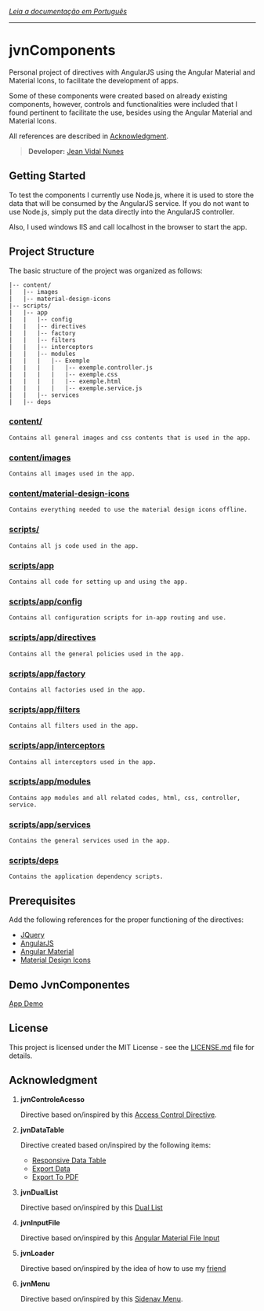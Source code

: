 *[Leia a documentação em Português][readmePortuguese]*

---

# jvnComponents

Personal project of directives with AngularJS using the Angular Material and Material Icons, to facilitate the development of apps.

Some of these components were created based on already existing components, however, controls and functionalities were included that I found pertinent to facilitate the use, besides using the Angular Material and Material Icons.

All references are described in [Acknowledgment](#acknowledgment).

> **Developer:** [Jean Vidal Nunes][myGit]

## Getting Started

To test the components I currently use Node.js, where it is used to store the data that will be consumed by the AngularJS service. If you do not want to use Node.js, simply put the data directly into the AngularJS controller.

Also, I used windows IIS and call localhost in the browser to start the app.

## Project Structure

The basic structure of the project was organized as follows:

```
|-- content/
|   |-- images
|   |-- material-design-icons
|-- scripts/
|   |-- app
|   |   |-- config
|   |   |-- directives
|   |   |-- factory
|   |   |-- filters
|   |   |-- interceptors
|   |   |-- modules
|   |   |   |-- Exemple
|   |   |   |   |-- exemple.controller.js
|   |   |   |   |-- exemple.css
|   |   |   |   |-- exemple.html
|   |   |   |   |-- exemple.service.js
|   |   |-- services
|   |-- deps
```

### [content/][contentPath]
	
	Contains all general images and css contents that is used in the app.

### [content/images][imagesPath]

	Contains all images used in the app.

### [content/material-design-icons][materialDesignIconsPath]

	Contains everything needed to use the material design icons offline.

### [scripts/][scriptsPath]

	Contains all js code used in the app.

### [scripts/app][appPath]

	Contains all code for setting up and using the app.

### [scripts/app/config][configPath]

	Contains all configuration scripts for in-app routing and use.

### [scripts/app/directives][directivesPath]

	Contains all the general policies used in the app.

### [scripts/app/factory][factoryPath]

	Contains all factories used in the app.

### [scripts/app/filters][filtersPath]

	Contains all filters used in the app.

### [scripts/app/interceptors][interceptorsPath]

	Contains all interceptors used in the app.

### [scripts/app/modules][modulesPath]

	Contains app modules and all related codes, html, css, controller, service.

### [scripts/app/services][servicesPath]

	Contains the general services used in the app.

### [scripts/deps][depsPath]

	Contains the application dependency scripts.

## Prerequisites

Add the following references for the proper functioning of the directives:

* [JQuery](https://jquery.com/)
* [AngularJS](https://angularjs.org/)
* [Angular Material](https://material.angularjs.org)
* [Material Design Icons](https://material.io/icons/)

## Demo JvnComponentes

[App Demo][AppDemo]

## License

This project is licensed under the MIT License - see the [LICENSE.md][licenseMIT] file for details.

## Acknowledgment

1. **jvnControleAcesso**

	Directive based on/inspired by this [Access Control Directive][AccessControlDirective].

2. **jvnDataTable**

	Directive created based on/inspired by the following items:

	* [Responsive Data Table][ResponsiveDataTable]
	* [Export Data][ExportData]
	* [Export To PDF][ExportToPDF]

3. **jvnDualList**

	Directive based on/inspired by this [Dual List][DualList]

4. **jvnInputFile**

	Directive based on/inspired by this [Angular Material File Input][AngularMaterialFileInput]

5. **jvnLoader**

	Directive based on/inspired by the idea of ​​how to use my [friend][tcs]

6. **jvnMenu**

	Directive based on/inspired by this [Sidenav Menu][sidenavMenu].


[readmePortuguese]: https://github.com/LegolasDBA/jvnComponents/blob/master/README-ptBR.md
[myGit]: https://github.com/LegolasDBA
[contentPath]: https://github.com/LegolasDBA/jvnComponents/tree/master/content
[imagesPath]: https://github.com/LegolasDBA/jvnComponents/tree/master/content/images
[materialDesignIconsPath]: https://github.com/LegolasDBA/jvnComponents/tree/master/content/material-design-icons
[scriptsPath]: https://github.com/LegolasDBA/jvnComponents/tree/master/scripts
[appPath]: https://github.com/LegolasDBA/jvnComponents/tree/master/scripts/app
[configPath]: https://github.com/LegolasDBA/jvnComponents/tree/master/scripts/app/config
[directivesPath]: https://github.com/LegolasDBA/jvnComponents/tree/master/scripts/app/directives
[factoryPath]: https://github.com/LegolasDBA/jvnComponents/tree/master/scripts/app/factory
[filtersPath]: https://github.com/LegolasDBA/jvnComponents/tree/master/scripts/app/filters
[interceptorsPath]: https://github.com/LegolasDBA/jvnComponents/tree/master/scripts/app/interceptors
[modulesPath]: https://github.com/LegolasDBA/jvnComponents/tree/master/scripts/app/modules
[servicesPath]: https://github.com/LegolasDBA/jvnComponents/tree/master/scripts/app/services
[depsPath]: https://github.com/LegolasDBA/jvnComponents/tree/master/scripts/deps
[AppDemo]: https://rawgit.com/LegolasDBA/jvnComponents/master/index.html
[licenseMIT]: https://github.com/LegolasDBA/jvnComponents/blob/master/LICENSE.md
[AccessControlDirective]: http://gabrielfeitosa.com/angularjs-diretiva-para-controle-de-acesso/
[ResponsiveDataTable]: https://github.com/paghdalyogesh/responsive-md-data-table
[ExportData]: http://jsfiddle.net/TheSharpieOne/XNVj3/1/
[ExportToPDF]: http://pdfmake.org/#/gettingstarted
[DualList]: https://github.com/tushariscoolster/ng-duallist
[AngularMaterialFileInput]: https://codepen.io/shepard_one/pen/MypdLy
[tcs]: https://github.com/tiagocarmosantos/
[sidenavMenu]: http://plnkr.co/edit/Ksfo7fnSB0c4DH6egE3S?p=preview